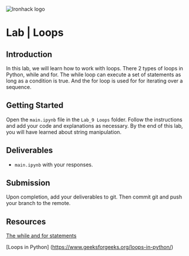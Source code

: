 ![Ironhack logo](https://i.imgur.com/1QgrNNw.png)

# Lab | Loops


## Introduction

In this lab, we will learn how to work with loops. 
There 2 types of loops in Python, while and for. 
The while loop can execute a set of statements as long as a condition is true. And the for loop is used for for iterating over a sequence.
## Getting Started

Open the `main.ipynb` file in the `Lab_9 Loops` folder.
Follow the instructions and add your code and explanations as necessary. By the end of this lab, you will have learned about string manipulation.

## Deliverables

- `main.ipynb` with your responses.

## Submission

Upon completion, add your deliverables to git. Then commit git and push your branch to the remote.

## Resources

[The while and for statements](https://docs.python.org/3/reference/compound_stmts.html)

[Loops in Python] (https://www.geeksforgeeks.org/loops-in-python/)

